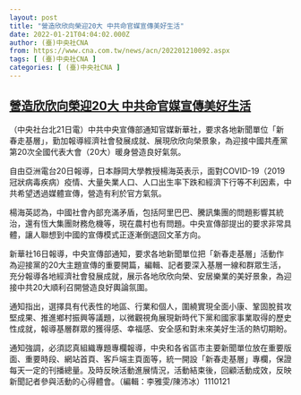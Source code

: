 ```yaml
---
layout: post
title: "營造欣欣向榮迎20大 中共命官媒宣傳美好生活"
date: 2022-01-21T04:04:02.000Z
author: (臺)中央社CNA
from: https://www.cna.com.tw/news/acn/202201210092.aspx
tags: [ (臺)中央社CNA ]
categories: [ (臺)中央社CNA ]
---
```

<!--1642737842000-->
[營造欣欣向榮迎20大 中共命官媒宣傳美好生活](https://www.cna.com.tw/news/acn/202201210092.aspx)
------

<div>
<div></div><div><p>（中央社台北21日電）中共中央宣傳部通知官媒新華社，要求各地新聞單位「新春走基層」，勤加報導經濟社會發展成就、展現欣欣向榮景象，為迎接中國共產黨第20次全國代表大會（20大）暖身營造良好氣氛。</p><p>自由亞洲電台20日報導，日本靜岡大學教授楊海英表示，面對COVID-19（2019冠狀病毒疾病）疫情、大量失業人口、人口出生率下跌和經濟下行等不利因素，中共希望透過媒體宣傳，營造有利於官方氣氛。</p><p>楊海英認為，中國社會內部充滿矛盾，包括阿里巴巴、騰訊集團的問題影響其統治，還有恆大集團財務危機等，現在農村也有問題。中央宣傳部提出的要求非常具體，讓人聯想到中國的宣傳模式正逐漸倒退回文革方向。</p><p>新華社16日報導，中央宣傳部通知，要求各地新聞單位把「新春走基層」活動作為迎接黨的20大主題宣傳的重要開篇，編輯、記者要深入基層一線和群眾生活，充分報導各地經濟社會發展成就，展示各地欣欣向榮、安居樂業的美好景象，為迎接中共20大順利召開營造良好輿論氛圍。</p><p>通知指出，選擇具有代表性的地區、行業和個人，圍繞實現全面小康、鞏固脫貧攻堅成果、推進鄉村振興等議題，以微觀視角展現新時代下黨和國家事業取得的歷史性成就，報導基層群眾的獲得感、幸福感、安全感和對未來美好生活的熱切期盼。</p><p>通知強調，必須認真組織專題專欄報導，中央和各省區市主要新聞單位放在重要版面、重要時段、網站首頁、客戶端主頁面等，統一開設「新春走基層」專欄，保證每天一定的刊播總量。及時反映活動進展情況，活動結束後，回顧活動成效，反映新聞記者參與活動的心得體會。（編輯：李雅雯/陳沛冰）1110121</p></div>
</div>
